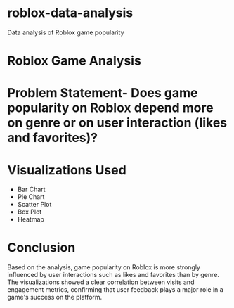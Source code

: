 # roblox-data-analysis
Data analysis of Roblox game popularity

# Roblox Game Analysis

# Problem Statement- Does game popularity on Roblox depend more on genre or on user interaction (likes and favorites)?

# Visualizations Used
- Bar Chart
- Pie Chart
- Scatter Plot
- Box Plot
- Heatmap

# Conclusion
Based on the analysis, game popularity on Roblox is more strongly influenced by user interactions such as likes and favorites than by genre. The visualizations showed a clear correlation between visits and engagement metrics, confirming that user feedback plays a major role in a game's success on the platform.

